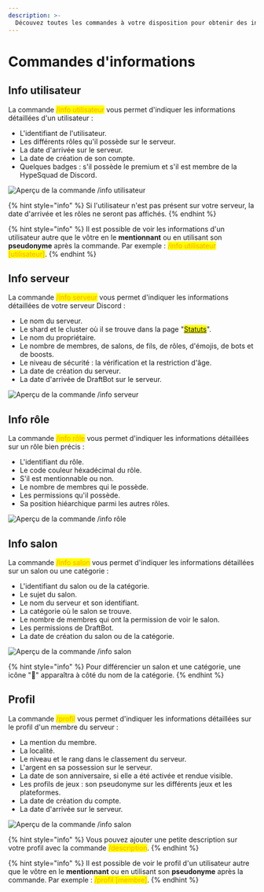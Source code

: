 ```yaml
---
description: >-
  Découvez toutes les commandes à votre disposition pour obtenir des informations détaillées sur un sujet précis.
---
```


# Commandes d'informations

## Info utilisateur

La commande <mark style="color:orange;">/info utilisateur</mark> vous permet d'indiquer les informations détaillées d'un utilisateur :

- L'identifiant de l'utilisateur.
- Les différents rôles qu'il possède sur le serveur.
- La date d'arrivée sur le serveur.
- La date de création de son compte.
- Quelques badges : s'il possède le premium et s'il est membre de la HypeSquad de Discord.

![Aperçu de la commande /info utilisateur](../.gitbook/assets/info-commands/infouser.png)

{% hint style="info" %}
Si l'utilisateur n'est pas présent sur votre serveur, la date d'arrivée et les rôles ne seront pas affichés.
{% endhint %}

{% hint style="info" %}
Il est possible de voir les informations d'un utilisateur autre que le vôtre en le **mentionnant** ou en utilisant son **pseudonyme** après la commande. Par exemple : <mark style="color:orange;">/info utilisateur [utilisateur]</mark>.
{% endhint %}

## Info serveur

La commande <mark style="color:orange;">/info serveur</mark> vous permet d'indiquer les informations détaillées de votre serveur Discord :

- Le nom du serveur.
- Le shard et le cluster où il se trouve dans la page "<mark style="color:blue;">[Statuts](https://www.draftbot.fr/statuts)</mark>".
- Le nom du propriétaire.
- Le nombre de membres, de salons, de fils, de rôles, d'émojis, de bots et de boosts.
- Le niveau de sécurité : la vérification et la restriction d'âge.
- La date de création du serveur.
- La date d'arrivée de DraftBot sur le serveur.

![Aperçu de la commande /info serveur](../.gitbook/assets/info-commands/infoserver.png)

## Info rôle

La commande <mark style="color:orange;">/info rôle</mark> vous permet d'indiquer les informations détaillées sur un rôle bien précis :

- L'identifiant du rôle.
- Le code couleur héxadécimal du rôle.
- S'il est mentionnable ou non.
- Le nombre de membres qui le possède.
- Les permissions qu'il possède.
- Sa position hiéarchique parmi les autres rôles.

![Aperçu de la commande /info rôle](../.gitbook/assets/info-commands/inforole.png)

## Info salon

La commande <mark style="color:orange;">/info salon</mark> vous permet d'indiquer les informations détaillées sur un salon ou une catégorie :

- L'identifiant du salon ou de la catégorie.
- Le sujet du salon.
- Le nom du serveur et son identifiant.
- La catégorie où le salon se trouve.
- Le nombre de membres qui ont la permission de voir le salon.
- Les permissions de DraftBot.
- La date de création du salon ou de la catégorie.

![Aperçu de la commande /info salon](../.gitbook/assets/info-commands/infochannel.png)

{% hint style="info" %}
Pour différencier un salon et une catégorie, une icône "📁" apparaîtra à côté du nom de la catégorie.
{% endhint %}

## Profil

La commande <mark style="color:orange;">/profil</mark> vous permet d'indiquer les informations détaillées sur le profil d'un membre du serveur :

- La mention du membre.
- La localité.
- Le niveau et le rang dans le classement du serveur.
- L'argent en sa possession sur le serveur.
- La date de son anniversaire, si elle a été activée et rendue visible.
- Les profils de jeux : son pseudonyme sur les différents jeux et les plateformes.
- La date de création du compte.
- La date d'arrivée sur le serveur.

![Aperçu de la commande /info salon](../.gitbook/assets/info-commands/profil.png)

{% hint style="info" %}
Vous pouvez ajouter une petite description sur votre profil avec la commande <mark style="color:orange;">/description</mark>.
{% endhint %}

{% hint style="info" %}
Il est possible de voir le profil d'un utilisateur autre que le vôtre en le **mentionnant** ou en utilisant son **pseudonyme** après la commande. Par exemple : <mark style="color:orange;">/profil [membre]</mark>.
{% endhint %}